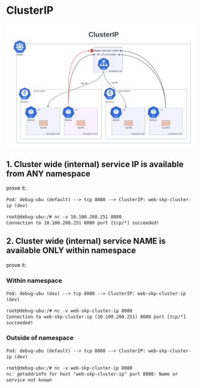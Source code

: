 # ClusterIP

![K8s-Networking-ClusterIp.png](K8s-Networking-ClusterIp.png)

## 1. Cluster wide (internal) service IP is available from ANY namespace

prove it:

```
Pod: debug-ubu (default) --> tcp 8080 --> ClusterIP: web-skp-cluster-ip (dev)
```

```
root@debug-ubu:/# nc -v 10.100.208.251 8080
Connection to 10.100.208.251 8080 port [tcp/*] succeeded!
```

## 2. Cluster wide (internal) service NAME is available ONLY within namespace

prove it:

### Within namespace

```
Pod: debug-ubu (dev) --> tcp 8080 --> ClusterIP: web-skp-cluster-ip (dev)
```

```
root@debug-ubu:/# nc -v web-skp-cluster-ip 8080
Connection to web-skp-cluster-ip (10.100.208.251) 8080 port [tcp/*] succeeded!
```

### Outside of namespace

```
Pod: debug-ubu (default) --> tcp 8080 --> ClusterIP: web-skp-cluster-ip (dev)
```

```
root@debug-ubu:/# nc -v web-skp-cluster-ip 8080
nc: getaddrinfo for host "web-skp-cluster-ip" port 8080: Name or service not known
```
